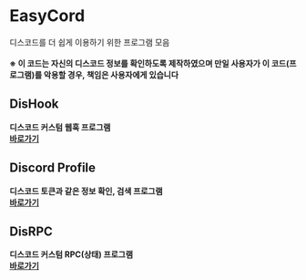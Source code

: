 # EasyCord
디스코드를 더 쉽게 이용하기 위한 프로그램 모음 <br>
<br>
<b>※ 이 코드는 자신의 디스코드 정보를 확인하도록 제작하였으며 만일 사용자가 이 코드(프로그램)를 악용할 경우, 책임은 사용자에게 있습니다<b> <br>

## DisHook
디스코드 커스텀 웹훅 프로그램 <br>
[바로가기](https://github.com/1-EXON/DisHook) <br>

## Discord Profile
디스코드 토큰과 같은 정보 확인, 검색 프로그램 <br>
[바로가기](https://github.com/1-EXON/Discord-Profile) <br>

## DisRPC
디스코드 커스텀 RPC(상태) 프로그램 <br>
[바로가기](https://github.com/1-EXON/DisRPC) <br>


